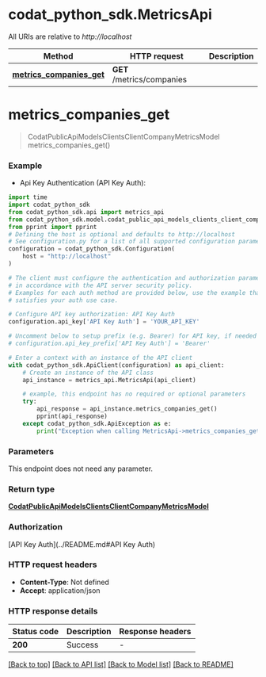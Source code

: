 # codat_python_sdk.MetricsApi

All URIs are relative to *http://localhost*

Method | HTTP request | Description
------------- | ------------- | -------------
[**metrics_companies_get**](MetricsApi.md#metrics_companies_get) | **GET** /metrics/companies | 


# **metrics_companies_get**
> CodatPublicApiModelsClientsClientCompanyMetricsModel metrics_companies_get()



### Example

* Api Key Authentication (API Key Auth):
```python
import time
import codat_python_sdk
from codat_python_sdk.api import metrics_api
from codat_python_sdk.model.codat_public_api_models_clients_client_company_metrics_model import CodatPublicApiModelsClientsClientCompanyMetricsModel
from pprint import pprint
# Defining the host is optional and defaults to http://localhost
# See configuration.py for a list of all supported configuration parameters.
configuration = codat_python_sdk.Configuration(
    host = "http://localhost"
)

# The client must configure the authentication and authorization parameters
# in accordance with the API server security policy.
# Examples for each auth method are provided below, use the example that
# satisfies your auth use case.

# Configure API key authorization: API Key Auth
configuration.api_key['API Key Auth'] = 'YOUR_API_KEY'

# Uncomment below to setup prefix (e.g. Bearer) for API key, if needed
# configuration.api_key_prefix['API Key Auth'] = 'Bearer'

# Enter a context with an instance of the API client
with codat_python_sdk.ApiClient(configuration) as api_client:
    # Create an instance of the API class
    api_instance = metrics_api.MetricsApi(api_client)

    # example, this endpoint has no required or optional parameters
    try:
        api_response = api_instance.metrics_companies_get()
        pprint(api_response)
    except codat_python_sdk.ApiException as e:
        print("Exception when calling MetricsApi->metrics_companies_get: %s\n" % e)
```


### Parameters
This endpoint does not need any parameter.

### Return type

[**CodatPublicApiModelsClientsClientCompanyMetricsModel**](CodatPublicApiModelsClientsClientCompanyMetricsModel.md)

### Authorization

[API Key Auth](../README.md#API Key Auth)

### HTTP request headers

 - **Content-Type**: Not defined
 - **Accept**: application/json


### HTTP response details
| Status code | Description | Response headers |
|-------------|-------------|------------------|
**200** | Success |  -  |

[[Back to top]](#) [[Back to API list]](../README.md#documentation-for-api-endpoints) [[Back to Model list]](../README.md#documentation-for-models) [[Back to README]](../README.md)

